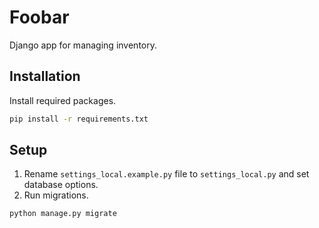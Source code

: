 # Foobar

Django app for managing inventory.

## Installation

Install required packages.

```bash
pip install -r requirements.txt
```

## Setup
1. Rename ``settings_local.example.py`` file to ``settings_local.py`` and set database options.
2. Run migrations.
```bash
python manage.py migrate
```

